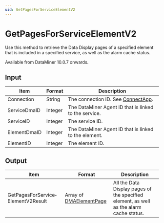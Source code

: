 ```yaml
---
uid: GetPagesForServiceElementV2
---
```


# GetPagesForServiceElementV2

Use this method to retrieve the Data Display pages of a specified element that is included in a specified service, as well as the alarm cache status.

Available from DataMiner 10.0.7 onwards.

## Input

| Item         | Format  | Description                                                                      |
|--------------|---------|----------------------------------------------------------------------------------|
| Connection   | String  | The connection ID. See [ConnectApp](xref:ConnectApp). |
| ServiceDmaID | Integer | The DataMiner Agent ID that is linked to the service.                            |
| ServiceID    | Integer | The service ID.                                                                  |
| ElementDmaID | Integer | The DataMiner Agent ID that is linked to the element.                            |
| ElementID    | Integer | The element ID.                                                                  |

## Output

| Item | Format | Description |
|--|--|--|
| GetPagesForService­ElementV2Result | Array of [DMAElementPage](xref:DMAElementPage) | All the Data Display pages of the specified element, as well as the alarm cache status. |
